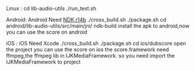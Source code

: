 

Linux  :
    cd lib-audio-utils
    ./run_test.sh

Android:
    Android Need [NDK r14b](https://dl.google.com/android/repository/android-ndk-r14b-linux-x86_64.zip)
    ./cross_build.sh
    ./package.sh
    cd android/lib-audio-utils/src/main/jni/
    ndk-build
    install the apk to android,now you can use the score on android

iOS   :
    iOS Need Xcode
    ./cross_build.sh
    ./package.sh
    cd ios/dubscore
    open the project you can use the score on ios
    the score.framework need ffmpeg,the ffmpeg lib in IJKMediaFramework. so you need import the IJKMediaFramework to project
